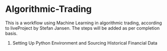 # Algorithmic-Trading
This is a workflow using Machine Learning in algorithmic trading, according to liveProject by Stefan Jansen.
The steps will be added as per completion basis.
1. Setting Up Python Environment and Sourcing Historical Financial Data
